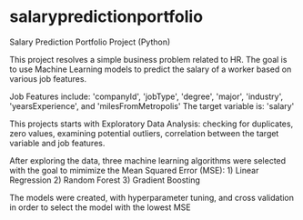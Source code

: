 # salarypredictionportfolio
Salary Prediction Portfolio Project (Python)

This project resolves a simple business problem related to HR. The goal is to use Machine Learning models to predict the salary of a worker based on various job features. 

Job Features include: 'companyId', 'jobType', 'degree', 'major', 'industry', 'yearsExperience', and 'milesFromMetropolis'
The target variable is: 'salary' 

This projects starts with Exploratory Data Analysis: checking for duplicates, zero values, examining potential outliers, correlation between the target variable and job features.

After exploring the data, three machine learning algorithms were selected with the goal to mimimize the Mean Squared Error (MSE): 1) Linear Regression 2) Random Forest 3) Gradient Boosting 

The models were created, with hyperparameter tuning, and cross validation in order to select the model with the lowest MSE
